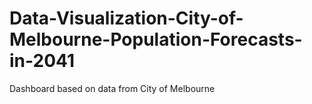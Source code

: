 # Data-Visualization-City-of-Melbourne-Population-Forecasts-in-2041
Dashboard based on data from City of Melbourne
